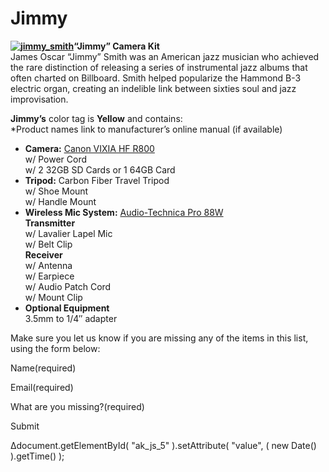 # Jimmy

**[![jimmy_smith](https://make.wordpress.org/community/files/2015/09/jimmy_smith-300x239.jpg)](https://make.wordpress.org/community/files/2015/09/jimmy_smith.jpg)“Jimmy” Camera Kit**  
James Oscar “Jimmy” Smith was an American jazz musician who achieved the rare distinction of releasing a series of instrumental jazz albums that often charted on Billboard. Smith helped popularize the Hammond B-3 electric organ, creating an indelible link between sixties soul and jazz improvisation.

**Jimmy’s** color tag is **Yellow** and contains:  
\*Product names link to manufacturer’s online manual (if available)

*   **Camera:** [Canon VIXIA HF R800](https://wptv.files.wordpress.com/2017/04/vixiahfr80-82-800-im-en.pdf)  
    w/ Power Cord  
    w/ 2 32GB SD Cards or 1 64GB Card
*   **Tripod:** Carbon Fiber Travel Tripod  
    w/ Shoe Mount  
    w/ Handle Mount
*   **Wireless Mic System:** [Audio-Technica Pro 88W](https://wptv.files.wordpress.com/2015/08/audio-technic-pro88w.pdf)  
    **Transmitter**  
    w/ Lavalier Lapel Mic  
    w/ Belt Clip  
    **Receiver**  
    w/ Antenna  
    w/ Earpiece  
    w/ Audio Patch Cord  
    w/ Mount Clip
*   **Optional Equipment**  
    3.5mm to 1/4″ adapter

Make sure you let us know if you are missing any of the items in this list, using the form below:

Name(required) 

Email(required) 

What are you missing?(required)

Submit   

Δdocument.getElementById( "ak\_js\_5" ).setAttribute( "value", ( new Date() ).getTime() );

<!--
*   [To-do](# "To-do")
-->
